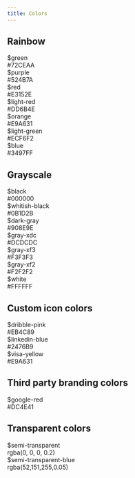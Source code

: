 ```yaml
---
title: Colors
---
```


## Rainbow

<div class="color-block">
  <div class="color-block__color" style="background: #72CEAA"></div>
  <div class="color-block__label">
    $green<br />
    #72CEAA
  </div>
</div>

<div class="color-block">
  <div class="color-block__color" style="background: #524B7A"></div>
  <div class="color-block__label">
    $purple<br />
    #524B7A
  </div>
</div>

<div class="color-block">
  <div class="color-block__color" style="background: #E3152E"></div>
  <div class="color-block__label">
    $red<br />
    #E3152E
  </div>
</div>

<div class="color-block">
  <div class="color-block__color" style="background: #DD6B4E"></div>
  <div class="color-block__label">
    $light-red<br />
    #DD6B4E
  </div>
</div>

<div class="color-block">
  <div class="color-block__color" style="background: #E9A631"></div>
  <div class="color-block__label">
    $orange<br />
    #E9A631
  </div>
</div>

<div class="color-block">
  <div class="color-block__color" style="background: #ECF6F2"></div>
  <div class="color-block__label">
    $light-green<br />
    #ECF6F2
  </div>
</div>

<div class="color-block">
  <div class="color-block__color" style="background: #3497FF"></div>
  <div class="color-block__label">
    $blue<br />
    #3497FF
  </div>
</div>

## Grayscale

<div class="color-block">
  <div class="color-block__color" style="background: #000000"></div>
  <div class="color-block__label">
    $black<br />
    #000000
  </div>
</div>

<div class="color-block">
  <div class="color-block__color" style="background: #0B1D2B"></div>
  <div class="color-block__label">
    $whitish-black<br />
    #0B1D2B
  </div>
</div>

<div class="color-block">
  <div class="color-block__color" style="background: #908E9E"></div>
  <div class="color-block__label">
    $dark-gray<br />
    #908E9E
  </div>
</div>

<div class="color-block">
  <div class="color-block__color" style="background: #DCDCDC"></div>
  <div class="color-block__label">
    $gray-xdc<br />
    #DCDCDC
  </div>
</div>

<div class="color-block">
  <div class="color-block__color" style="background: #F3F3F3"></div>
  <div class="color-block__label">
    $gray-xf3<br />
    #F3F3F3
  </div>
</div>

<div class="color-block">
  <div class="color-block__color" style="background: #F2F2F2"></div>
  <div class="color-block__label">
    $gray-xf2<br />
    #F2F2F2
  </div>
</div>

<div class="color-block">
  <div class="color-block__color" style="background: #FFFFFF"></div>
  <div class="color-block__label">
    $white<br />
    #FFFFFF
  </div>
</div>

## Custom icon colors

<div class="color-block">
  <div class="color-block__color" style="background: #EB4C89"></div>
  <div class="color-block__label">
    $dribble-pink<br />
    #EB4C89
  </div>
</div>

<div class="color-block">
  <div class="color-block__color" style="background: #2476B9"></div>
  <div class="color-block__label">
    $linkedin-blue<br />
    #2476B9
  </div>
</div>

<div class="color-block">
  <div class="color-block__color" style="background: #E9A631"></div>
  <div class="color-block__label">
    $visa-yellow<br />
    #E9A631
  </div>
</div>

## Third party branding colors

<div class="color-block">
  <div class="color-block__color" style="background: #DC4E41"></div>
  <div class="color-block__label">
    $google-red<br />
    #DC4E41
  </div>
</div>

## Transparent colors

<div class="color-block">
  <div class="color-block__color" style="background: rgba(0, 0, 0, 0.2)"></div>
  <div class="color-block__label">
    $semi-transparent<br />
    rgba(0, 0, 0, 0.2)
  </div>
</div>

<div class="color-block">
  <div class="color-block__color" style="background: rgba(52,151,255,0.05)"></div>
  <div class="color-block__label">
    $semi-transparent-blue<br />
    rgba(52,151,255,0.05)
  </div>
</div>
